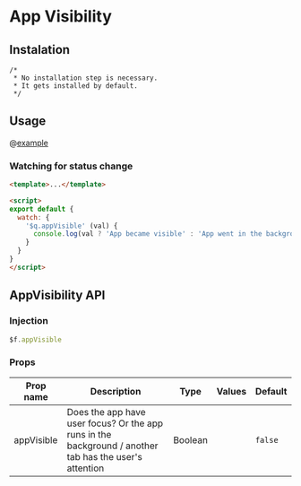 # App Visibility

## Instalation

```
/*
 * No installation step is necessary.
 * It gets installed by default.
 */
 ```

## Usage

@[example](AppVisibility)

### Watching for status change

```html
<template>...</template>

<script>
export default {
  watch: {
    '$q.appVisible' (val) {
      console.log(val ? 'App became visible' : 'App went in the background')
    }
  }
}
</script>
```

## AppVisibility API

### Injection

```js
$f.appVisible
```

### Props

| Prop name | Description              | Type    | Values   | Default |
| --------- | ------------------------ | ------- | -------- | ------- |
| appVisible | Does the app have user focus? Or the app runs in the background / another tab has the user's attention | Boolean |          | `false` |
